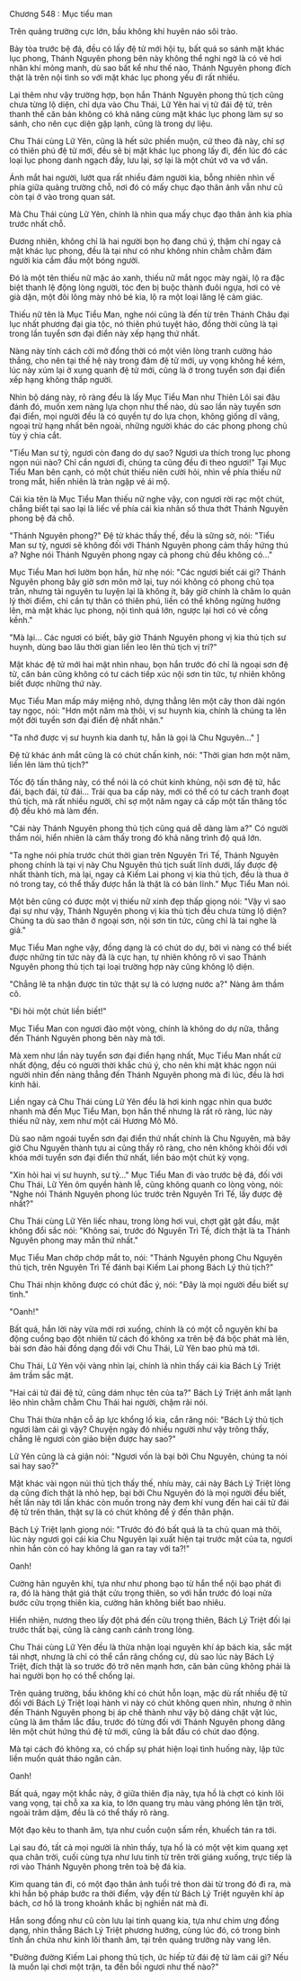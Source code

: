 




Chương 548 : Mục tiểu man


Trên quảng trường cực lớn, bầu không khí huyên náo sôi trào.

Bảy tòa trước bệ đá, đều có lấy đệ tử mới hội tụ, bất quá so sánh mặt khác lục phong, Thánh Nguyên phong bên này không thể nghi ngờ là có vẻ hơi nhân khí mỏng manh, dù sao bất kể như thế nào, Thánh Nguyên phong đích thật là trên nội tình so với mặt khác lục phong yếu đi rất nhiều.

Lại thêm như vậy trường hợp, bọn hắn Thánh Nguyên phong thủ tịch cũng chưa từng lộ diện, chỉ dựa vào Chu Thái, Lữ Yên hai vị tử đái đệ tử, trên thanh thế căn bản không có khả năng cùng mặt khác lục phong làm sự so sánh, cho nên cục diện gặp lạnh, cũng là trong dự liệu.

Chu Thái cùng Lữ Yên, cũng là hết sức phiền muộn, cứ theo đà này, chỉ sợ có thiên phú đệ tử mới, đều sẽ bị mặt khác lục phong lấy đi, đến lúc đó các loại lục phong danh ngạch đầy, lưu lại, sợ lại là một chút vớ va vớ vẩn.

Ánh mắt hai người, lướt qua rất nhiều đám người kia, bỗng nhiên nhìn về phía giữa quảng trường chỗ, nơi đó có mấy chục đạo thân ảnh vẫn như cũ còn tại ở vào trong quan sát.

Mà Chu Thái cùng Lữ Yên, chính là nhìn qua mấy chục đạo thân ảnh kia phía trước nhất chỗ.

Đương nhiên, không chỉ là hai người bọn họ đang chú ý, thậm chí ngay cả mặt khác lục phong, đều là tại như có như không nhìn chằm chằm đám người kia cầm đầu một bóng người.

Đó là một tên thiếu nữ mặc áo xanh, thiếu nữ mắt ngọc mày ngài, lộ ra đặc biệt thanh lệ động lòng người, tóc đen bị buộc thành đuôi ngựa, hơi có vẻ già dặn, một đôi lông mày nhỏ bé kia, lộ ra một loại lăng lệ cảm giác.

Thiếu nữ tên là Mục Tiểu Man, nghe nói cũng là đến từ trên Thánh Châu đại lục nhất phương đại gia tộc, nó thiên phú tuyệt hảo, đồng thời cũng là tại trong lần tuyển sơn đại điển này xếp hạng thứ nhất.

Nàng này tính cách cởi mở đồng thời có một viên lòng tranh cường háo thắng, cho nên tại thế hệ này trong đám đệ tử mới, uy vọng không hề kém, lúc này xúm lại ở xung quanh đệ tử mới, cũng là ở trong tuyển sơn đại điển xếp hạng không thấp người.

Nhìn bộ dáng này, rõ ràng đều là lấy Mục Tiểu Man như Thiên Lôi sai đâu đánh đó, muốn xem nàng lựa chọn như thế nào, dù sao lần này tuyển sơn đại điển, mọi người đều là có quyền tự do lựa chọn, không giống dĩ vãng, ngoại trừ hạng nhất bên ngoài, những người khác do các phong phong chủ tùy ý chia cắt.

"Tiểu Man sư tỷ, ngươi còn đang do dự sao? Ngươi ưa thích trong lục phong ngọn núi nào? Chỉ cần ngươi đi, chúng ta cũng đều đi theo ngươi!" Tại Mục Tiểu Man bên cạnh, có một chút thiếu niên cười hỏi, nhìn về phía thiếu nữ trong mắt, hiển nhiên là tràn ngập vẻ ái mộ.

Cái kia tên là Mục Tiểu Man thiếu nữ nghe vậy, con ngươi rời rạc một chút, chẳng biết tại sao lại là liếc về phía cái kia nhân số thưa thớt Thánh Nguyên phong bệ đá chỗ.

"Thánh Nguyên phong?" Đệ tử khác thấy thế, đều là sững sờ, nói: "Tiểu Man sư tỷ, ngươi sẽ không đối với Thánh Nguyên phong cảm thấy hứng thú a? Nghe nói Thánh Nguyên phong ngay cả phong chủ đều không có..."

Mục Tiểu Man hơi lườm bọn hắn, hừ nhẹ nói: "Các ngươi biết cái gì? Thánh Nguyên phong bây giờ sơn môn mở lại, tuy nói không có phong chủ tọa trấn, nhưng tài nguyên tu luyện lại là không ít, bây giờ chính là chăm lo quản lý thời điểm, chỉ cần tự thân có thiên phú, liền có thể không ngừng hướng lên, mà mặt khác lục phong, nội tình quá lớn, ngược lại hơi có vẻ cồng kềnh."

"Mà lại... Các ngươi có biết, bây giờ Thánh Nguyên phong vị kia thủ tịch sư huynh, dùng bao lâu thời gian liền leo lên thủ tịch vị trí?"

Mặt khác đệ tử mới hai mặt nhìn nhau, bọn hắn trước đó chỉ là ngoại sơn đệ tử, căn bản cũng không có tư cách tiếp xúc nội sơn tin tức, tự nhiên không biết được những thứ này.

Mục Tiểu Man mấp máy miệng nhỏ, dựng thẳng lên một cây thon dài ngón tay ngọc, nói: "Hơn một năm mà thôi, vị sư huynh kia, chính là chúng ta lên một đời tuyển sơn đại điển đệ nhất nhân."

"Ta nhớ được vị sư huynh kia danh tự, hẳn là gọi là Chu Nguyên..." ]

Đệ tử khác ánh mắt cũng là có chút chấn kinh, nói: "Thời gian hơn một năm, liền lên làm thủ tịch?"

Tốc độ tấn thăng này, có thể nói là có chút kinh khủng, nội sơn đệ tử, hắc đái, bạch đái, tử đái... Trải qua ba cấp này, mới có thể có tư cách tranh đoạt thủ tịch, mà rất nhiều người, chỉ sợ một năm ngay cả cấp một tấn thăng tốc độ đều khó mà làm đến.

"Cái này Thánh Nguyên phong thủ tịch cũng quá dễ dàng làm a?" Có người thầm nói, hiển nhiên là cảm thấy trong đó khả năng trình độ quá lớn.

"Ta nghe nói phía trước chút thời gian trên Nguyên Trì Tế, Thánh Nguyên phong chính là tại vị này Chu Nguyên thủ tịch suất lĩnh dưới, lấy được đệ nhất thành tích, mà lại, ngay cả Kiếm Lai phong vị kia thủ tịch, đều là thua ở nó trong tay, có thể thấy được hắn là thật là có bản lĩnh." Mục Tiểu Man nói.

Một bên cũng có được một vị thiếu nữ xinh đẹp thấp giọng nói: "Vậy vì sao đại sự như vậy, Thánh Nguyên phong vị kia thủ tịch đều chưa từng lộ diện? Chúng ta dù sao thân ở ngoại sơn, nội sơn tin tức, cũng chỉ là tai nghe là giả."

Mục Tiểu Man nghe vậy, đồng dạng là có chút do dự, bởi vì nàng có thể biết được những tin tức này đã là cực hạn, tự nhiên không rõ vì sao Thánh Nguyên phong thủ tịch tại loại trường hợp này cũng không lộ diện.

"Chẳng lẽ ta nhận được tin tức thật sự là có lượng nước a?" Nàng âm thầm cô.

"Đi hỏi một chút liền biết!"

Mục Tiểu Man con ngươi đảo một vòng, chính là không do dự nữa, thẳng đến Thánh Nguyên phong bên này mà tới.

Mà xem như lần này tuyển sơn đại điển hạng nhất, Mục Tiểu Man nhất cử nhất động, đều có người thời khắc chú ý, cho nên khi mặt khác ngọn núi người nhìn đến nàng thẳng đến Thánh Nguyên phong mà đi lúc, đều là hơi kinh hãi.

Liền ngay cả Chu Thái cùng Lữ Yên đều là hơi kinh ngạc nhìn qua bước nhanh mà đến Mục Tiểu Man, bọn hắn thế nhưng là rất rõ ràng, lúc này thiếu nữ này, xem như một cái Hương Mô Mô.

Dù sao năm ngoái tuyển sơn đại điển thứ nhất chính là Chu Nguyên, mà bây giờ Chu Nguyên thành tựu ai cũng thấy rõ ràng, cho nên không khỏi đối với khóa mới tuyển sơn đại điển thứ nhất, liền báo một chút kỳ vọng.

"Xin hỏi hai vị sư huynh, sư tỷ..." Mục Tiểu Man đi vào trước bệ đá, đối với Chu Thái, Lữ Yên ôm quyền hành lễ, cũng không quanh co lòng vòng, nói: "Nghe nói Thánh Nguyên phong lúc trước trên Nguyên Trì Tế, lấy được đệ nhất?"

Chu Thái cùng Lữ Yên liếc nhau, trong lòng hơi vui, chợt gật gật đầu, mặt không đổi sắc nói: "Không sai, trước đó Nguyên Trì Tế, đích thật là ta Thánh Nguyên phong may mắn thứ nhất."

Mục Tiểu Man chớp chớp mắt to, nói: "Thánh Nguyên phong Chu Nguyên thủ tịch, trên Nguyên Trì Tế đánh bại Kiếm Lai phong Bách Lý thủ tịch?"

Chu Thái nhịn không được có chút đắc ý, nói: "Đây là mọi người đều biết sự tình."

"Oanh!"

Bất quá, hắn lời này vừa mới rơi xuống, chính là có một cỗ nguyên khí ba động cuồng bạo đột nhiên từ cách đó không xa trên bệ đá bộc phát mà lên, bài sơn đảo hải đồng dạng đối với Chu Thái, Lữ Yên bao phủ mà tới.

Chu Thái, Lữ Yên vội vàng nhìn lại, chính là nhìn thấy cái kia Bách Lý Triệt âm trầm sắc mặt.

"Hai cái tử đái đệ tử, cũng dám nhục tên của ta?" Bách Lý Triệt ánh mắt lạnh lẽo nhìn chằm chằm Chu Thái hai người, chậm rãi nói.

Chu Thái thừa nhận cỗ áp lực khổng lồ kia, cắn răng nói: "Bách Lý thủ tịch ngươi làm cái gì vậy? Chuyện ngày đó nhiều người như vậy trông thấy, chẳng lẽ ngươi còn giảo biện được hay sao?"

Lữ Yên cũng là cả giận nói: "Ngươi vốn là bại bởi Chu Nguyên, chúng ta nói sai hay sao?"

Mặt khác vài ngọn núi thủ tịch thấy thế, nhíu mày, cái này Bách Lý Triệt lòng dạ cũng đích thật là nhỏ hẹp, bại bởi Chu Nguyên đó là mọi người đều biết, hết lần này tới lần khác còn muốn trong này đem khí vung đến hai cái tử đái đệ tử trên thân, thật sự là có chút không để ý đến thân phận.

Bách Lý Triệt lạnh giọng nói: "Trước đó đó bất quá là ta chủ quan mà thôi, lúc này ngươi gọi cái kia Chu Nguyên lại xuất hiện tại trước mặt của ta, ngươi nhìn hắn còn có hay không lá gan ra tay với ta?!"

Oanh!

Cường hãn nguyên khí, tựa như như phong bạo từ hắn thể nội bạo phát đi ra, đó là hàng thật giá thật cửu trọng thiên, so với hắn trước đó loại nửa bước cửu trọng thiên kia, cường hãn không biết bao nhiêu.

Hiển nhiên, nương theo lấy đột phá đến cửu trọng thiên, Bách Lý Triệt đối lại trước thất bại, cũng là càng canh cánh trong lòng.

Chu Thái cùng Lữ Yên đều là thừa nhận loại nguyên khí áp bách kia, sắc mặt tái nhợt, nhưng là chỉ có thể cắn răng chống cự, dù sao lúc này Bách Lý Triệt, đích thật là so trước đó trở nên mạnh hơn, căn bản cũng không phải là hai người bọn họ có thể chống lại.

Trên quảng trường, bầu không khí có chút hỗn loạn, mặc dù rất nhiều đệ tử đối với Bách Lý Triệt loại hành vi này có chút không quen nhìn, nhưng ở nhìn đến Thánh Nguyên phong bị áp chế thành như vậy bộ dáng chật vật lúc, cũng là âm thầm lắc đầu, trước đó từng đối với Thánh Nguyên phong dâng lên một chút hứng thú đệ tử mới, cũng là bắt đầu có chút dao động.

Mà tại cách đó không xa, có chấp sự phát hiện loại tình huống này, lập tức liền muốn quát tháo ngăn cản.

Oanh!

Bất quá, ngay một khắc này, ở giữa thiên địa này, tựa hồ là chợt có kinh lôi vang vọng, tại chỗ xa xa kia, to lớn quang trụ màu vàng phóng lên tận trời, ngoài trăm dặm, đều là có thể thấy rõ ràng.

Một đạo kêu to thanh âm, tựa như cuồn cuộn sấm rền, khuếch tán ra tới.

Lại sau đó, tất cả mọi người là nhìn thấy, tựa hồ là có một vệt kim quang xẹt qua chân trời, cuối cùng tựa như lưu tinh từ trên trời giáng xuống, trực tiếp là rơi vào Thánh Nguyên phong trên toà bệ đá kia.

Kim quang tán đi, có một đạo thân ảnh tuổi trẻ thon dài từ trong đó đi ra, mà khi hắn bộ pháp bước ra thời điểm, vậy đến từ Bách Lý Triệt nguyên khí áp bách, cơ hồ là trong khoảnh khắc bị nghiền nát mà đi.

Hắn song đồng như cũ còn lưu lại tinh quang kia, tựa như chim ưng đồng dạng, nhìn thẳng Bách Lý Triệt phương hướng, cùng lúc đó, có trong bình tĩnh ẩn chứa như kinh lôi thanh âm, tại trên quảng trường này vang lên.

"Đường đường Kiếm Lai phong thủ tịch, ức hiếp tử đái đệ tử làm cái gì? Nếu là muốn lại chơi một trận, ta đến bồi ngươi như thế nào?"





